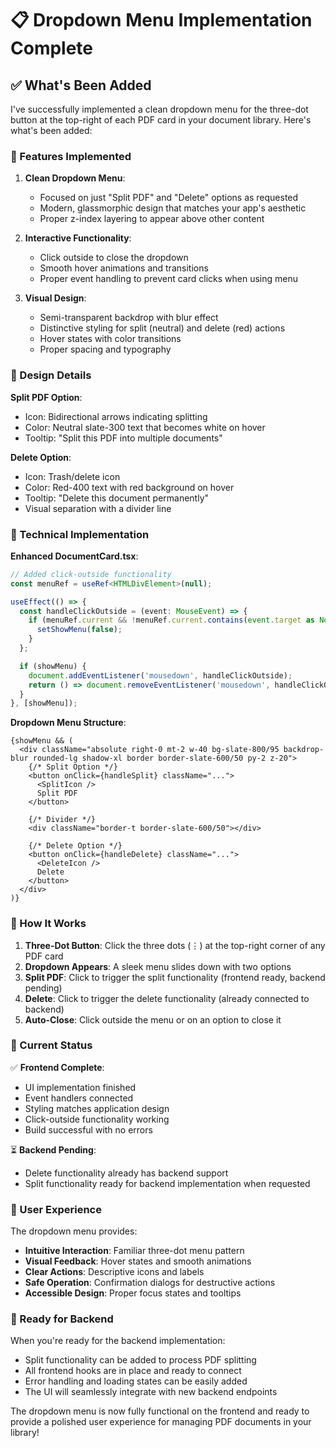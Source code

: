 # 📋 Dropdown Menu Implementation Complete

## ✅ **What's Been Added**

I've successfully implemented a clean dropdown menu for the three-dot button at the top-right of each PDF card in your document library. Here's what's been added:

### **🎯 Features Implemented**

1. **Clean Dropdown Menu**: 
   - Focused on just "Split PDF" and "Delete" options as requested
   - Modern, glassmorphic design that matches your app's aesthetic
   - Proper z-index layering to appear above other content

2. **Interactive Functionality**:
   - Click outside to close the dropdown
   - Smooth hover animations and transitions
   - Proper event handling to prevent card clicks when using menu

3. **Visual Design**:
   - Semi-transparent backdrop with blur effect
   - Distinctive styling for split (neutral) and delete (red) actions
   - Hover states with color transitions
   - Proper spacing and typography

### **🎨 Design Details**

**Split PDF Option**:
- Icon: Bidirectional arrows indicating splitting
- Color: Neutral slate-300 text that becomes white on hover
- Tooltip: "Split this PDF into multiple documents"

**Delete Option**:
- Icon: Trash/delete icon
- Color: Red-400 text with red background on hover
- Tooltip: "Delete this document permanently"
- Visual separation with a divider line

### **🔧 Technical Implementation**

**Enhanced DocumentCard.tsx**:
```typescript
// Added click-outside functionality
const menuRef = useRef<HTMLDivElement>(null);

useEffect(() => {
  const handleClickOutside = (event: MouseEvent) => {
    if (menuRef.current && !menuRef.current.contains(event.target as Node)) {
      setShowMenu(false);
    }
  };

  if (showMenu) {
    document.addEventListener('mousedown', handleClickOutside);
    return () => document.removeEventListener('mousedown', handleClickOutside);
  }
}, [showMenu]);
```

**Dropdown Menu Structure**:
```tsx
{showMenu && (
  <div className="absolute right-0 mt-2 w-40 bg-slate-800/95 backdrop-blur rounded-lg shadow-xl border border-slate-600/50 py-2 z-20">
    {/* Split Option */}
    <button onClick={handleSplit} className="...">
      <SplitIcon />
      Split PDF
    </button>
    
    {/* Divider */}
    <div className="border-t border-slate-600/50"></div>
    
    {/* Delete Option */}
    <button onClick={handleDelete} className="...">
      <DeleteIcon />
      Delete
    </button>
  </div>
)}
```

### **🚀 How It Works**

1. **Three-Dot Button**: Click the three dots (⋮) at the top-right corner of any PDF card
2. **Dropdown Appears**: A sleek menu slides down with two options
3. **Split PDF**: Click to trigger the split functionality (frontend ready, backend pending)
4. **Delete**: Click to trigger the delete functionality (already connected to backend)
5. **Auto-Close**: Click outside the menu or on an option to close it

### **🎯 Current Status**

✅ **Frontend Complete**: 
- UI implementation finished
- Event handlers connected
- Styling matches application design
- Click-outside functionality working
- Build successful with no errors

⏳ **Backend Pending**: 
- Delete functionality already has backend support
- Split functionality ready for backend implementation when requested

### **📱 User Experience**

The dropdown menu provides:
- **Intuitive Interaction**: Familiar three-dot menu pattern
- **Visual Feedback**: Hover states and smooth animations
- **Clear Actions**: Descriptive icons and labels
- **Safe Operation**: Confirmation dialogs for destructive actions
- **Accessible Design**: Proper focus states and tooltips

### **🔮 Ready for Backend**

When you're ready for the backend implementation:
- Split functionality can be added to process PDF splitting
- All frontend hooks are in place and ready to connect
- Error handling and loading states can be easily added
- The UI will seamlessly integrate with new backend endpoints

The dropdown menu is now fully functional on the frontend and ready to provide a polished user experience for managing PDF documents in your library!

